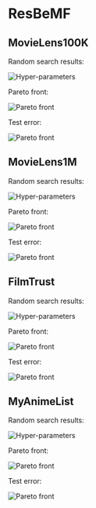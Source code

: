 # ResBeMF

## MovieLens100K

Random search results:

![Hyper-parameters](figs/ml100k-hyperparameters.png)

Pareto front:

![Pareto front](figs/ml100k-pareto-front.png)

Test error:

![Pareto front](figs/ml100k-test-error.png)

## MovieLens1M

Random search results:

![Hyper-parameters](figs/ml1m-hyperparameters.png)

Pareto front:

![Pareto front](figs/ml1m-pareto-front.png)

Test error:

![Pareto front](figs/ml1m-test-error.png)

## FilmTrust

Random search results:

![Hyper-parameters](figs/ft-hyperparameters.png)

Pareto front:

![Pareto front](figs/ft-pareto-front.png)

Test error:

![Pareto front](figs/ft-test-error.png)

## MyAnimeList

Random search results:

![Hyper-parameters](figs/anime-hyperparameters.png)

Pareto front:

![Pareto front](figs/anime-pareto-front.png)

Test error:

![Pareto front](figs/anime-test-error.png)